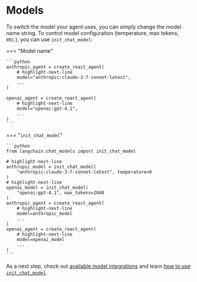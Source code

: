 # Models

To switch the model your agent uses, you can simply change the model name string. To control model configuration (temperature, max tokens, etc.), you can use `init_chat_model`:

=== "Model name"

    ```python
    anthropic_agent = create_react_agent(
        # highlight-next-line
        model="anthropic:claude-3-7-sonnet-latest",
        ...
    )

    openai_agent = create_react_agent(
        # highlight-next-line
        model="openai:gpt-4.1",
        ...
    )
    ```

=== "`init_chat_model`"

    ```python
    from langchain.chat_models import init_chat_model

    # highlight-next-line
    anthropic_model = init_chat_model(
        "anthropic:claude-3-7-sonnet-latest", temperature=0
    )
    # highlight-next-line
    openai_model = init_chat_model(
        "openai:gpt-4.1", max_tokens=2048
    )
    anthropic_agent = create_react_agent(
        # highlight-next-line
        model=anthropic_model
        ...
    )
    openai_agent = create_react_agent(
        # highlight-next-line
        model=openai_model
        ...
    )
    ```

As a next step, check out [available model integrations](https://python.langchain.com/docs/integrations/chat/) and learn [how to use `init_chat_model`](https://python.langchain.com/docs/how_to/chat_models_universal_init/).
